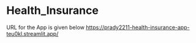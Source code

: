 # Health_Insurance
URL for the App is given below
https://prady2211-health-insurance-app-teu0kl.streamlit.app/
